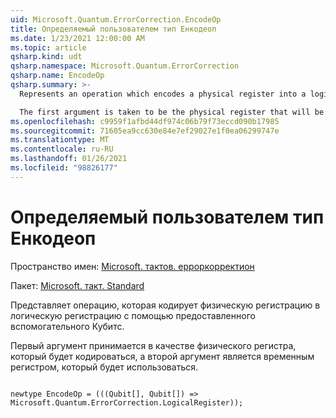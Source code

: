 ```yaml
---
uid: Microsoft.Quantum.ErrorCorrection.EncodeOp
title: Определяемый пользователем тип Енкодеоп
ms.date: 1/23/2021 12:00:00 AM
ms.topic: article
qsharp.kind: udt
qsharp.namespace: Microsoft.Quantum.ErrorCorrection
qsharp.name: EncodeOp
qsharp.summary: >-
  Represents an operation which encodes a physical register into a logical register, using the provided scratch qubits.

  The first argument is taken to be the physical register that will be encoded, while the second argument is taken to be the scratch register that will be used.
ms.openlocfilehash: c9959f1afbd44df974c06b79f73eccd090b17985
ms.sourcegitcommit: 71605ea9cc630e84e7ef29027e1f0ea06299747e
ms.translationtype: MT
ms.contentlocale: ru-RU
ms.lasthandoff: 01/26/2021
ms.locfileid: "98826177"
---
```

# <a name="encodeop-user-defined-type"></a>Определяемый пользователем тип Енкодеоп

Пространство имен: [Microsoft. тактов. ерроркорректион](xref:Microsoft.Quantum.ErrorCorrection)

Пакет: [Microsoft. такт. Standard](https://nuget.org/packages/Microsoft.Quantum.Standard)


Представляет операцию, которая кодирует физическую регистрацию в логическую регистрацию с помощью предоставленного вспомогательного Кубитс.

Первый аргумент принимается в качестве физического регистра, который будет кодироваться, а второй аргумент является временным регистром, который будет использоваться.

```qsharp

newtype EncodeOp = (((Qubit[], Qubit[]) => Microsoft.Quantum.ErrorCorrection.LogicalRegister));
```

